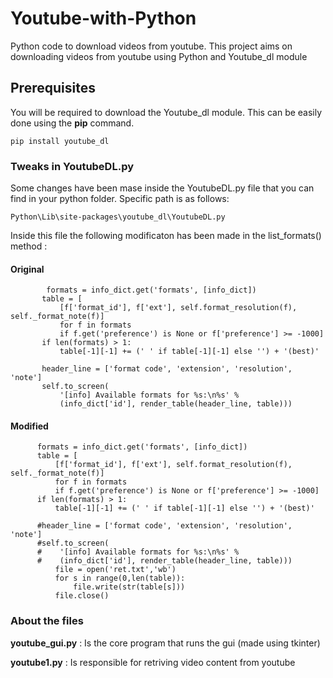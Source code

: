 # Youtube-with-Python
Python code to download videos from youtube.
This project aims on downloading videos from youtube using Python and Youtube_dl module 

## Prerequisites
You will be required to download the Youtube_dl module. This can be easily done using the **pip** command.
```
pip install youtube_dl
```
### Tweaks in YoutubeDL.py
Some changes have been mase inside the YoutubeDL.py file that you can find in your python folder. Specific path is as follows:
 ```
 Python\Lib\site-packages\youtube_dl\YoutubeDL.py
 ```
 Inside this file the following modificaton has been made in the list_formats() method :
 #### Original 
 ```
         formats = info_dict.get('formats', [info_dict])
        table = [
            [f['format_id'], f['ext'], self.format_resolution(f), self._format_note(f)]
            for f in formats
            if f.get('preference') is None or f['preference'] >= -1000]
        if len(formats) > 1:
            table[-1][-1] += (' ' if table[-1][-1] else '') + '(best)'

        header_line = ['format code', 'extension', 'resolution', 'note']
        self.to_screen(
            '[info] Available formats for %s:\n%s' %
            (info_dict['id'], render_table(header_line, table)))
  ```
  
  #### Modified
  ```
  		formats = info_dict.get('formats', [info_dict])
		table = [
			[f['format_id'], f['ext'], self.format_resolution(f), self._format_note(f)]
			for f in formats
			if f.get('preference') is None or f['preference'] >= -1000]
		if len(formats) > 1:
			table[-1][-1] += (' ' if table[-1][-1] else '') + '(best)'

		#header_line = ['format code', 'extension', 'resolution', 'note']
		#self.to_screen(
		#    '[info] Available formats for %s:\n%s' %
		#    (info_dict['id'], render_table(header_line, table)))
			file = open('ret.txt','wb')
			for s in range(0,len(table)):
				file.write(str(table[s]))
			file.close()
 ```
 
 ### About the files
 **youtube_gui.py** : Is the core program that runs the gui (made using tkinter)
 
 **youtube1.py** : Is responsible for retriving video content from youtube
 
